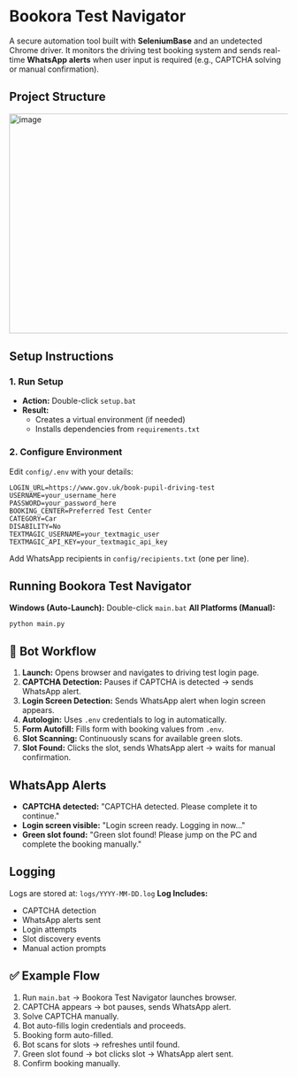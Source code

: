 # Bookora Test Navigator

A secure automation tool built with **SeleniumBase** and an undetected Chrome driver. It monitors the driving test booking system and sends real-time **WhatsApp alerts** when user input is required (e.g., CAPTCHA solving or manual confirmation).

## Project Structure
<img width="569" height="397" alt="image" src="https://github.com/user-attachments/assets/a0183abe-b59f-4e1f-9613-7621359b596a" />

## Setup Instructions
### 1. Run Setup
* **Action:** Double-click `setup.bat`
* **Result:**
  * Creates a virtual environment (if needed)
  * Installs dependencies from `requirements.txt`

### 2. Configure Environment
Edit `config/.env` with your details:
```env
LOGIN_URL=https://www.gov.uk/book-pupil-driving-test
USERNAME=your_username_here
PASSWORD=your_password_here
BOOKING_CENTER=Preferred Test Center
CATEGORY=Car
DISABILITY=No
TEXTMAGIC_USERNAME=your_textmagic_user
TEXTMAGIC_API_KEY=your_textmagic_api_key
```
Add WhatsApp recipients in `config/recipients.txt` (one per line).

## Running Bookora Test Navigator
**Windows (Auto-Launch):**
Double-click `main.bat`
**All Platforms (Manual):**
```bash
python main.py
```
## 🔄 Bot Workflow
1. **Launch:** Opens browser and navigates to driving test login page.
2. **CAPTCHA Detection:** Pauses if CAPTCHA is detected → sends WhatsApp alert.
3. **Login Screen Detection:** Sends WhatsApp alert when login screen appears.
4. **Autologin:** Uses `.env` credentials to log in automatically.
5. **Form Autofill:** Fills form with booking values from `.env`.
6. **Slot Scanning:** Continuously scans for available green slots.
7. **Slot Found:** Clicks the slot, sends WhatsApp alert → waits for manual confirmation.

## WhatsApp Alerts
* **CAPTCHA detected:** "CAPTCHA detected. Please complete it to continue."
* **Login screen visible:** "Login screen ready. Logging in now\..."
* **Green slot found:** "Green slot found! Please jump on the PC and complete the booking manually."

## Logging
Logs are stored at: `logs/YYYY-MM-DD.log`
**Log Includes:**
* CAPTCHA detection
* WhatsApp alerts sent
* Login attempts
* Slot discovery events
* Manual action prompts

## ✅ Example Flow
1. Run `main.bat` → Bookora Test Navigator launches browser.
2. CAPTCHA appears → bot pauses, sends WhatsApp alert.
3. Solve CAPTCHA manually.
4. Bot auto-fills login credentials and proceeds.
5. Booking form auto-filled.
6. Bot scans for slots → refreshes until found.
7. Green slot found → bot clicks slot → WhatsApp alert sent.
8. Confirm booking manually.
